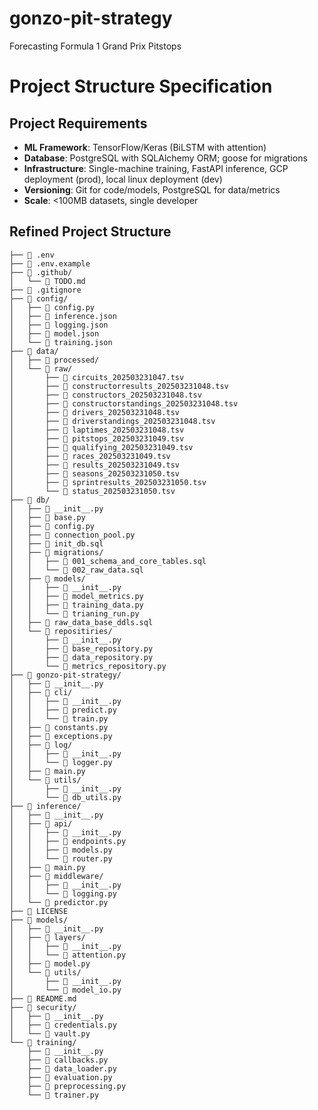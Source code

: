 # gonzo-pit-strategy
Forecasting Formula 1 Grand Prix Pitstops


# Project Structure Specification
## Project Requirements
- **ML Framework**: TensorFlow/Keras (BiLSTM with attention)
- **Database**: PostgreSQL with SQLAlchemy ORM; goose for migrations
- **Infrastructure**: Single-machine training, FastAPI inference, GCP deployment (prod), local linux deployment (dev)
- **Versioning**: Git for code/models, PostgreSQL for data/metrics
- **Scale**: <100MB datasets, single developer

## Refined Project Structure

```text
├──  .env
├──  .env.example
├──  .github/
│   └──  TODO.md
├──  .gitignore
├──  config/
│   ├──  config.py
│   ├──  inference.json
│   ├──  logging.json
│   ├──  model.json
│   └──  training.json
├──  data/
│   ├──  processed/
│   └──  raw/
│       ├──  circuits_202503231047.tsv
│       ├──  constructorresults_202503231048.tsv
│       ├──  constructors_202503231048.tsv
│       ├──  constructorstandings_202503231048.tsv
│       ├──  drivers_202503231048.tsv
│       ├──  driverstandings_202503231048.tsv
│       ├──  laptimes_202503231048.tsv
│       ├──  pitstops_202503231049.tsv
│       ├──  qualifying_202503231049.tsv
│       ├──  races_202503231049.tsv
│       ├──  results_202503231049.tsv
│       ├──  seasons_202503231050.tsv
│       ├──  sprintresults_202503231050.tsv
│       └──  status_202503231050.tsv
├──  db/
│   ├──  __init__.py
│   ├──  base.py
│   ├──  config.py
│   ├──  connection_pool.py
│   ├──  init_db.sql
│   ├──  migrations/
│   │   ├──  001_schema_and_core_tables.sql
│   │   └──  002_raw_data.sql
│   ├──  models/
│   │   ├──  __init__.py
│   │   ├──  model_metrics.py
│   │   ├──  training_data.py
│   │   └──  trianing_run.py
│   ├──  raw_data_base_ddls.sql
│   └──  repositiries/
│       ├──  __init__.py
│       ├──  base_repository.py
│       ├──  data_repository.py
│       └──  metrics_repository.py
├──  gonzo-pit-strategy/
│   ├──  __init__.py
│   ├──  cli/
│   │   ├──  __init__.py
│   │   ├──  predict.py
│   │   └──  train.py
│   ├──  constants.py
│   ├──  exceptions.py
│   ├──  log/
│   │   ├──  __init__.py
│   │   └──  logger.py
│   ├──  main.py
│   └──  utils/
│       ├──  __init__.py
│       └──  db_utils.py
├──  inference/
│   ├──  __init__.py
│   ├── 󰒍 api/
│   │   ├──  __init__.py
│   │   ├──  endpoints.py
│   │   ├──  models.py
│   │   └──  router.py
│   ├──  main.py
│   ├──  middleware/
│   │   ├──  __init__.py
│   │   └──  logging.py
│   └──  predictor.py
├──  LICENSE
├──  models/
│   ├──  __init__.py
│   ├──  layers/
│   │   ├──  __init__.py
│   │   └──  attention.py
│   ├──  model.py
│   └──  utils/
│       ├──  __init__.py
│       └──  model_io.py
├──  README.md
├──  security/
│   ├──  __init__.py
│   ├──  credentials.py
│   └──  vault.py
└──  training/
    ├──  __init__.py
    ├──  callbacks.py
    ├──  data_loader.py
    ├──  evaluation.py
    ├──  preprocessing.py
    └──  trainer.py